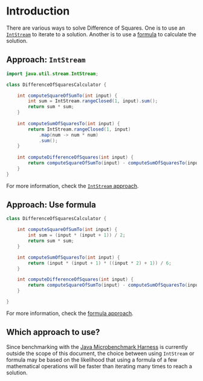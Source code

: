 # Introduction

There are various ways to solve Difference of Squares.
One is to use an [`IntStream`][intstream] to iterate to a solution.
Another is to use a [formula][formula] to calculate the solution.

## Approach: `IntStream`

```java
import java.util.stream.IntStream;

class DifferenceOfSquaresCalculator {

    int computeSquareOfSumTo(int input) {
        int sum = IntStream.rangeClosed(1, input).sum();
        return sum * sum;
    }
    
    int computeSumOfSquaresTo(int input) {
        return IntStream.rangeClosed(1, input)
            .map(num -> num * num)
            .sum();
    }
    
    int computeDifferenceOfSquares(int input) {
        return computeSquareOfSumTo(input) - computeSumOfSquaresTo(input);
    }
}
```

For more information, check the [`IntStream` approach][approach-intstream].

## Approach: Use formula

```java
class DifferenceOfSquaresCalculator {

    int computeSquareOfSumTo(int input) {
        int sum = (input * (input + 1)) / 2;
        return sum * sum;
    }

    int computeSumOfSquaresTo(int input) {
        return (input * (input + 1) * ((input * 2) + 1)) / 6;
    }

    int computeDifferenceOfSquares(int input) {
        return computeSquareOfSumTo(input) - computeSumOfSquaresTo(input);
    }

}
```

For more information, check the [formula approach][approach-formula].

## Which approach to use?

Since benchmarking with the [Java Microbenchmark Harness][jmh] is currently outside the scope of this document,
the choice between using `IntStream` or formula may be based on the likelihood that using a formula of a few mathematical operations
will be faster than iterating many times to reach a solution.

[intstream]: https://docs.oracle.com/javase/8/docs/api/java/util/stream/IntStream.html
[formula]: https://learnersbucket.com/examples/algorithms/difference-between-square-of-sum-of-numbers-and-sum-of-square-of-numbers/
[approach-intstream]: https://exercism.org/tracks/java/exercises/difference-of-squares/approaches/intstream
[approach-formula]: https://exercism.org/tracks/java/exercises/difference-of-squares/approaches/formula
[jmh]: https://github.com/openjdk/jmh
